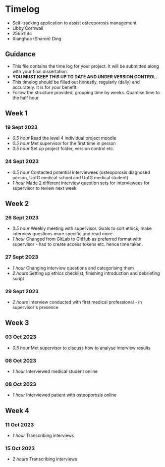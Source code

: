 # Timelog

* Self-tracking application to assist osteoporosis management
* Libby Cornwall
* 2565119c
* Xianghua (Sharon) Ding

## Guidance

* This file contains the time log for your project. It will be submitted along with your final dissertation.
* **YOU MUST KEEP THIS UP TO DATE AND UNDER VERSION CONTROL.**
* This timelog should be filled out honestly, regularly (daily) and accurately. It is for *your* benefit.
* Follow the structure provided, grouping time by weeks.  Quantise time to the half hour.

## Week 1

### 19 Sept 2023
* *0.5 hour* Read the level 4 individual project moodle
* *0.5 hour* Met supervisor for the first time in person
* *0.5 hour* Set up project folder, version control etc.

### 24 Sept 2023
* *0.5 hour* Contacted potential interviewees (osteoporosis diagnosed person, UofG medical school and UofG medical student)
* *1 hour* Made 2 different interview question sets for interviewees for supervisor to review next week

## Week 2

### 26 Sept 2023
* *0.5 hour* Weekly meeting with supervisor. Goals to sort ethics, make interview questions more specific and read more.
* *1 hour* Changed from GitLab to GitHub as preferred format with supervisor - had to create access tokens etc. hence time taken.

### 27 Sept 2023
* *1 hour* Changing interview questions and categorising them
* *2 hours* Setting up ethics checklist, finishing introduction and debriefing script

### 29 Sept 2023
* *2 hours* Interview conducted with first medical professional - in supervisor's presence 

## Week 3

### 03 Oct 2023
* *0.5 hour* Met supervisor to discuss how to analyse interview results

### 06 Oct 2023
* *1 hour* Interviewed medical student online

### 08 Oct 2023
* *1 hour* Interviewed patient with osteoporosis online

## Week 4

### 11 Oct 2023
* *1 hour* Transcribing interviews

### 15 Oct 2023
* *2 hours* Transcribing interviews



